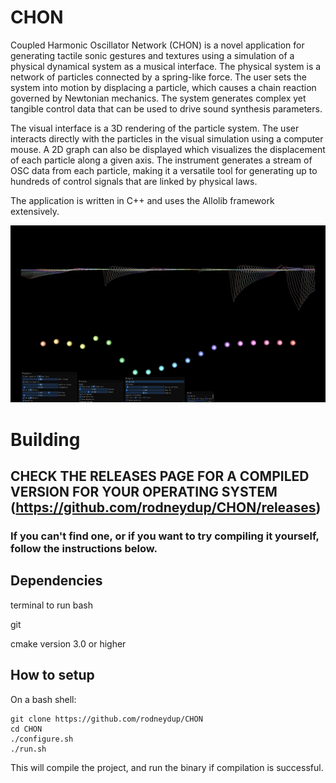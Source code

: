 # CHON
Coupled Harmonic Oscillator Network (CHON) is a novel application for generating tactile sonic gestures
and textures using a simulation of a physical dynamical system as a musical interface. The physical system is
a network of particles connected by a spring-like force. The user sets the system into motion by displacing a
particle, which causes a chain reaction governed by Newtonian mechanics. The system generates complex yet
tangible control data that can be used to drive sound synthesis parameters.

The visual interface is a 3D rendering of the particle system. The user interacts directly with the particles
in the visual simulation using a computer mouse. A 2D graph can also be displayed which visualizes the
displacement of each particle along a given axis. The instrument generates a stream of OSC data from each
particle, making it a versatile tool for generating up to hundreds of control signals that are linked by physical
laws.

The application is written in C++ and uses the Allolib framework extensively.

![](CHON.png)

# Building

## CHECK THE RELEASES PAGE FOR A COMPILED VERSION FOR YOUR OPERATING SYSTEM (https://github.com/rodneydup/CHON/releases)

### If you can't find one, or if you want to try compiling it yourself, follow the instructions below.

## Dependencies

terminal to run bash

git

cmake version 3.0 or higher

## How to setup
On a bash shell:

    git clone https://github.com/rodneydup/CHON
    cd CHON
    ./configure.sh
    ./run.sh

This will compile the project, and run the binary if compilation is successful.
